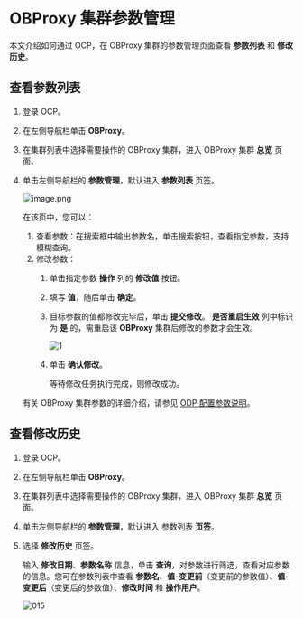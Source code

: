# OBProxy 集群参数管理

本文介绍如何通过 OCP，在 OBProxy 集群的参数管理页面查看 **参数列表** 和 **修改历史**。

## 查看参数列表

1. 登录 OCP。

2. 在左侧导航栏单击 **OBProxy**。

3. 在集群列表中选择需要操作的 OBProxy 集群，进入 OBProxy 集群 **总览** 页面。

4. 单击左侧导航栏的 **参数管理**，默认进入 **参数列表** 页签。

   ![image.png](http://icms-x-dita.oss-cn-zhangjiakou.aliyuncs.com/xdita-output/zh-CN/task15904357/images/p200028.png?Expires=7258125489&OSSAccessKeyId=LTAIJfoPL6wmrirR&Signature=HFjXTdvWPKvmVhSV6keo7Xt%2BtPY%3D "image.png")

   在该页中，您可以：

   1. 查看参数：在搜索框中输出参数名，单击搜索按钮，查看指定参数，支持模糊查询。
   2. 修改参数：
      1. 单击指定参数 **操作** 列的 **修改值** 按钮。
      2. 填写 **值**，随后单击 **确定**。
      3. 目标参数的值都修改完毕后，单击 **提交修改**。
         **是否重启生效** 列中标识为 **是** 的，需重启该 **OBProxy** 集群后修改的参数才会生效。

         ![1](https://help-static-aliyun-doc.aliyuncs.com/assets/img/zh-CN/4404757361/p356017.png)

      4. 单击 **确认修改**。

         等待修改任务执行完成，则修改成功。

    有关 OBProxy 集群参数的详细介绍，请参见 [ODP 配置参数说明](https://www.oceanbase.com/docs/enterprise-odp-enterprise-cn-10000000000982784)。

## 查看修改历史

1. 登录 OCP。

2. 在左侧导航栏单击 **OBProxy**。

3. 在集群列表中选择需要操作的 OBProxy 集群，进入 OBProxy 集群 **总览** 页面。

4. 单击左侧导航栏的 **参数管理**，默认进入 参数列表 **页签**。

5. 选择 **修改历史** 页签。

   输入 **修改日期**、**参数名称** 信息，单击 **查询**，对参数进行筛选，查看对应参数的信息。您可在参数列表中查看 **参数名**、**值-变更前**（变更前的参数值）、**值-变更后**（变更后的参数值）、**修改时间** 和 **操作用户**。

   ![015](https://help-static-aliyun-doc.aliyuncs.com/assets/img/zh-CN/4404757361/p356020.png)
